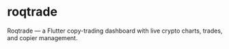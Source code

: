 # roqtrade
Roqtrade — a Flutter copy-trading dashboard with live crypto charts, trades, and copier management.
